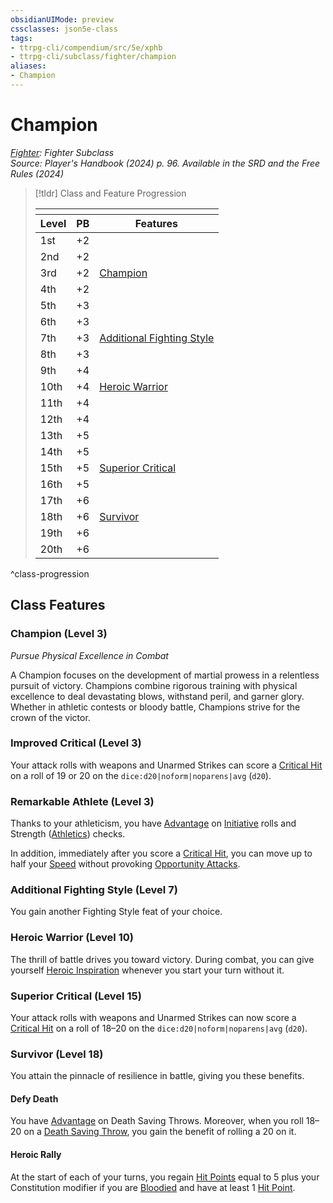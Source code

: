 ```yaml
---
obsidianUIMode: preview
cssclasses: json5e-class
tags:
- ttrpg-cli/compendium/src/5e/xphb
- ttrpg-cli/subclass/fighter/champion
aliases:
- Champion
---
```

# Champion
*[Fighter](./fighter-xphb.md): Fighter Subclass*  
*Source: Player's Handbook (2024) p. 96. Available in the <span title='Systems Reference Document (5.2)'>SRD</span> and the Free Rules (2024)*  

> [!tldr] Class and Feature Progression
> 
> <table class="class-progression">
> <thead>
> <tr><th colspan='3'></th></tr>
> <tr class="class-progression"><th class"level">Level</th><th class"pb">PB</th><th class"feature">Features</th></tr>
> </thead><tbody>
> <tr class="class-progression"><td class"level">1st</td><td class"pb">+2</td><td class"feature"></td></tr>
> <tr class="class-progression"><td class"level">2nd</td><td class"pb">+2</td><td class"feature"></td></tr>
> <tr class="class-progression"><td class"level">3rd</td><td class"pb">+2</td><td class"feature"><a href='#Champion (Level 3)' class='internal-link'>Champion</a></td></tr>
> <tr class="class-progression"><td class"level">4th</td><td class"pb">+2</td><td class"feature"></td></tr>
> <tr class="class-progression"><td class"level">5th</td><td class"pb">+3</td><td class"feature"></td></tr>
> <tr class="class-progression"><td class"level">6th</td><td class"pb">+3</td><td class"feature"></td></tr>
> <tr class="class-progression"><td class"level">7th</td><td class"pb">+3</td><td class"feature"><a href='#Additional Fighting Style (Level 7)' class='internal-link'>Additional Fighting Style</a></td></tr>
> <tr class="class-progression"><td class"level">8th</td><td class"pb">+3</td><td class"feature"></td></tr>
> <tr class="class-progression"><td class"level">9th</td><td class"pb">+4</td><td class"feature"></td></tr>
> <tr class="class-progression"><td class"level">10th</td><td class"pb">+4</td><td class"feature"><a href='#Heroic Warrior (Level 10)' class='internal-link'>Heroic Warrior</a></td></tr>
> <tr class="class-progression"><td class"level">11th</td><td class"pb">+4</td><td class"feature"></td></tr>
> <tr class="class-progression"><td class"level">12th</td><td class"pb">+4</td><td class"feature"></td></tr>
> <tr class="class-progression"><td class"level">13th</td><td class"pb">+5</td><td class"feature"></td></tr>
> <tr class="class-progression"><td class"level">14th</td><td class"pb">+5</td><td class"feature"></td></tr>
> <tr class="class-progression"><td class"level">15th</td><td class"pb">+5</td><td class"feature"><a href='#Superior Critical (Level 15)' class='internal-link'>Superior Critical</a></td></tr>
> <tr class="class-progression"><td class"level">16th</td><td class"pb">+5</td><td class"feature"></td></tr>
> <tr class="class-progression"><td class"level">17th</td><td class"pb">+6</td><td class"feature"></td></tr>
> <tr class="class-progression"><td class"level">18th</td><td class"pb">+6</td><td class"feature"><a href='#Survivor (Level 18)' class='internal-link'>Survivor</a></td></tr>
> <tr class="class-progression"><td class"level">19th</td><td class"pb">+6</td><td class"feature"></td></tr>
> <tr class="class-progression"><td class"level">20th</td><td class"pb">+6</td><td class"feature"></td></tr>
> </tbody></table>

^class-progression


## Class Features

### Champion (Level 3)

*Pursue Physical Excellence in Combat*

A Champion focuses on the development of martial prowess in a relentless pursuit of victory. Champions combine rigorous training with physical excellence to deal devastating blows, withstand peril, and garner glory. Whether in athletic contests or bloody battle, Champions strive for the crown of the victor.

### Improved Critical (Level 3)

Your attack rolls with weapons and Unarmed Strikes can score a [Critical Hit](/3-Mechanics/CLI/variant-rules/critical-hit-xphb.md) on a roll of 19 or 20 on the `dice:d20|noform|noparens|avg` (`d20`).

### Remarkable Athlete (Level 3)

Thanks to your athleticism, you have [Advantage](/3-Mechanics/CLI/variant-rules/advantage-xphb.md) on [Initiative](/3-Mechanics/CLI/variant-rules/initiative-xphb.md) rolls and Strength ([Athletics](/3-Mechanics/CLI/skills.md#Athletics)) checks.

In addition, immediately after you score a [Critical Hit](/3-Mechanics/CLI/variant-rules/critical-hit-xphb.md), you can move up to half your [Speed](/3-Mechanics/CLI/variant-rules/speed-xphb.md) without provoking [Opportunity Attacks](/3-Mechanics/CLI/actions.md#Opportunity%20Attack).

### Additional Fighting Style (Level 7)

You gain another Fighting Style feat of your choice.

### Heroic Warrior (Level 10)

The thrill of battle drives you toward victory. During combat, you can give yourself [Heroic Inspiration](/3-Mechanics/CLI/variant-rules/heroic-inspiration-xphb.md) whenever you start your turn without it.

### Superior Critical (Level 15)

Your attack rolls with weapons and Unarmed Strikes can now score a [Critical Hit](/3-Mechanics/CLI/variant-rules/critical-hit-xphb.md) on a roll of 18–20 on the `dice:d20|noform|noparens|avg` (`d20`).

### Survivor (Level 18)

You attain the pinnacle of resilience in battle, giving you these benefits.

#### Defy Death

You have [Advantage](/3-Mechanics/CLI/variant-rules/advantage-xphb.md) on Death Saving Throws. Moreover, when you roll 18–20 on a [Death Saving Throw](/3-Mechanics/CLI/variant-rules/death-saving-throw-xphb.md), you gain the benefit of rolling a 20 on it.

#### Heroic Rally

At the start of each of your turns, you regain [Hit Points](/3-Mechanics/CLI/variant-rules/hit-points-xphb.md) equal to 5 plus your Constitution modifier if you are [Bloodied](/3-Mechanics/CLI/variant-rules/bloodied-xphb.md) and have at least 1 [Hit Point](/3-Mechanics/CLI/variant-rules/hit-points-xphb.md).